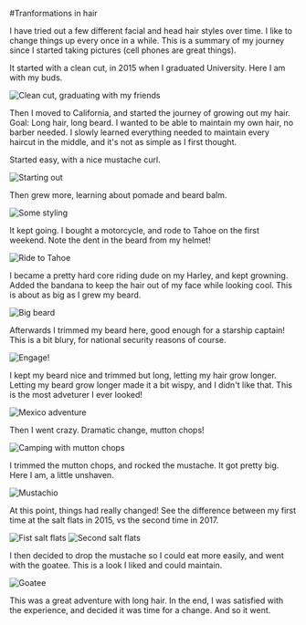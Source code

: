 #Tranformations in hair

I have tried out a few different facial and head
hair styles over time. I like to change things
up every once in a while. This is a summary of
my journey since I started taking pictures (cell
phones are great things).

It started with a clean cut, in 2015 when I
graduated University. Here I am with my buds.

![Clean cut, graduating with my friends](grad)

Then I moved to California, and started the journey
of growing out my hair. Goal: Long hair, long beard.
I wanted to be able to maintain my own hair, no
barber needed. I slowly learned everything needed
to maintain every haircut in the middle, and it's
not as simple as I first thought.

Started easy, with a nice mustache curl.

![Starting out][cal1]

Then grew more, learning about pomade and beard
balm.

![Some styling][cal2]

It kept going. I bought a motorcycle, and rode to 
Tahoe on the first weekend. Note the dent in the
beard from my helmet!

![Ride to Tahoe][cal3]

I became a pretty hard core riding dude on my 
Harley, and kept growning. Added the bandana to
keep the hair out of my face while looking cool.
This is about as big as I grew my beard.

![Big beard][cal4]

Afterwards I trimmed my beard here, good enough
for a starship captain! This is a bit blury,
for national security reasons of course.

![Engage!][cal5]

I kept my beard nice and trimmed but long, letting
my hair grow longer. Letting my beard grow longer
made it a bit wispy, and I didn't like that. This
is the most adveturer I ever looked!

![Mexico adventure][cal6]

Then I went crazy. Dramatic change, mutton chops!

![Camping with mutton chops][cal7]

I trimmed the mutton chops, and rocked the mustache.
It got pretty big. Here I am, a little unshaven.

![Mustachio][cal8]

At this point, things had really changed! See the
difference between my first time at the salt flats
in 2015, vs the second time in 2017.

![Fist salt flats][salt_flats_1]
![Second salt flats][salt_flats_2]

I then decided to drop the mustache so I could eat
more easily, and went with the goatee. This is a 
look I liked and could maintain.

![Goatee][cal9]

This was a great adventure with long hair. In the
end, I was satisfied with the experience, and
decided it was time for a change. And so it went.
<Picture to be inserted once I shave.>

[grad]: cleancut_grad.jpg "Clean cut and graduating"
[cal1]: california_1.jpg "Started growing out hair"
[cal2]: california_2.jpg "Beard and styled hair"
[cal3]: california_3.jpg "Post-motorcycle"
[cal4]: california_4.jpg "Big beard"
[cal5]: california_5.jpg "On a starship, blurry"
[cal6]: california_6.jpg "Big trimmed beard"
[cal7]: california_7.jpg "Mutton chops"
[cal8]: california_8.jpg "Big mustache"
[cal9]: california_9.jpg "Goatee and long hair"
[salt_flats_1]: salt_flats_1.jpg "First time salt flats"
[salt_flats_2]: salt_flats_2.jpg "Second time salt flats"